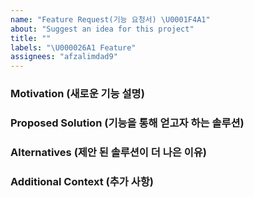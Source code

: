 ```yaml
---
name: "Feature Request(기능 요청서) \U0001F4A1"
about: "Suggest an idea for this project"
title: ""
labels: "\U000026A1 Feature"
assignees: "afzalimdad9"
---
```


### Motivation (새로운 기능 설명)

<!-- A clear and concise description of what the motivation for the new feature is, and what problem it is solving. -->

### Proposed Solution (기능을 통해 얻고자 하는 솔루션)

<!-- A clear and concise description of the feature you would like to add, and how it solves the motivating problem. -->

### Alternatives (제안 된 솔루션이 더 나은 이유)

<!-- A clear and concise description of any alternative solutions or features you've considered, and why you're proposed solution is better. -->

### Additional Context (추가 사항)

<!-- Add any other context or screenshots about the feature request here. -->
